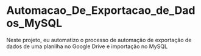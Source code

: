 # Automacao_De_Exportacao_de_Dados_MySQL
Neste projeto, eu automatizo o processo de automação de exportação de dados de uma planilha no Google Drive e importação no MySQL
